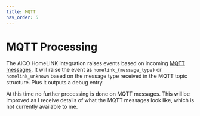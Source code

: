 ```yaml
---
title: MQTT
nav_order: 5
---
```


# MQTT Processing

The AICO HomeLINK integration raises events based on incoming [MQTT messages](https://help.live.homelync.io/hc/en-us/articles/7278758696465-MQTT-Topic-Structure). It will raise the event as `homelink_{message_type}` or `homelink_unknown` based on the message type received in the MQTT topic structure. Plus it outputs a debug entry. 

At this time no further processing is done on MQTT messages. This will be improved as I receive details of what the MQTT messages look like, which is not currently available to me.